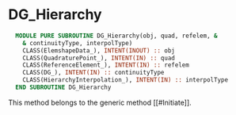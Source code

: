 # DG_Hierarchy

```fortran
  MODULE PURE SUBROUTINE DG_Hierarchy(obj, quad, refelem, &
    & continuityType, interpolType)
    CLASS(ElemshapeData_), INTENT(INOUT) :: obj
    CLASS(QuadraturePoint_), INTENT(IN) :: quad
    CLASS(ReferenceElement_), INTENT(IN) :: refelem
    CLASS(DG_), INTENT(IN) :: continuityType
    CLASS(HierarchyInterpolation_), INTENT(IN) :: interpolType
  END SUBROUTINE DG_Hierarchy
```

This method belongs to the generic method [[#Initiate]].
